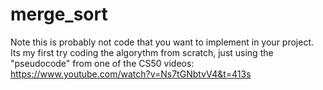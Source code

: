 # merge_sort
Note this is probably not code that you want to implement in your project.
Its my first try coding the algorythm from scratch, just using the "pseudocode" from one of the CS50 videos:
https://www.youtube.com/watch?v=Ns7tGNbtvV4&t=413s
